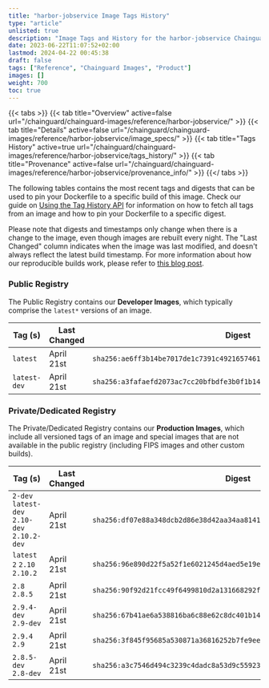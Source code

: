 ```yaml
---
title: "harbor-jobservice Image Tags History"
type: "article"
unlisted: true
description: "Image Tags and History for the harbor-jobservice Chainguard Image"
date: 2023-06-22T11:07:52+02:00
lastmod: 2024-04-22 00:45:38
draft: false
tags: ["Reference", "Chainguard Images", "Product"]
images: []
weight: 700
toc: true
---
```


{{< tabs >}}
{{< tab title="Overview" active=false url="/chainguard/chainguard-images/reference/harbor-jobservice/" >}}
{{< tab title="Details" active=false url="/chainguard/chainguard-images/reference/harbor-jobservice/image_specs/" >}}
{{< tab title="Tags History" active=true url="/chainguard/chainguard-images/reference/harbor-jobservice/tags_history/" >}}
{{< tab title="Provenance" active=false url="/chainguard/chainguard-images/reference/harbor-jobservice/provenance_info/" >}}
{{</ tabs >}}

The following tables contains the most recent tags and digests that can be used to pin your Dockerfile to a specific build of this image. Check our guide on [Using the Tag History API](/chainguard/chainguard-images/using-the-tag-history-api/) for information on how to fetch all tags from an image and how to pin your Dockerfile to a specific digest.

Please note that digests and timestamps only change when there is a change to the image, even though images are rebuilt every night. The "Last Changed" column indicates when the image was last modified, and doesn't always reflect the latest build timestamp. For more information about how our reproducible builds work, please refer to [this blog post](https://www.chainguard.dev/unchained/reproducing-chainguards-reproducible-image-builds).

### Public Registry
The Public Registry contains our **Developer Images**, which typically comprise the `latest*` versions of an image.

| Tag (s)       | Last Changed | Digest                                                                    |
|---------------|--------------|---------------------------------------------------------------------------|
|  `latest`     | April 21st   | `sha256:ae6ff3b14be7017de1c7391c49216574611c20895cb3993dccf4a83fb8de457a` |
|  `latest-dev` | April 21st   | `sha256:a3fafaefd2073ac7cc20bfbdfe3b0f1b144eb95559fda93b4eb66c4a689e51b8` |


### Private/Dedicated Registry
The Private/Dedicated Registry contains our **Production Images**, which include all versioned tags of an image and special images that are not available in the public registry (including FIPS images and other custom builds).

| Tag (s)                                       | Last Changed | Digest                                                                    |
|-----------------------------------------------|--------------|---------------------------------------------------------------------------|
|  `2-dev` `latest-dev` `2.10-dev` `2.10.2-dev` | April 21st   | `sha256:df07e88a348dcb2d86e38d42aa34aa8141dc9160fe0f0bdc74637d9411227d79` |
|  `latest` `2` `2.10` `2.10.2`                 | April 21st   | `sha256:96e890d22f5a52f1e6021245d4aed5e19ecf6892fa36a3e8a3dacc6a4f2b92a8` |
|  `2.8` `2.8.5`                                | April 21st   | `sha256:90f92d21fcc49f6499810d2a131668292f44fe3f4f3f0902c4629f114e3790b8` |
|  `2.9.4-dev` `2.9-dev`                        | April 21st   | `sha256:67b41ae6a538816ba6c88e62c8dc401b145388ba5b5056af0d4bce3bc3d83d54` |
|  `2.9.4` `2.9`                                | April 21st   | `sha256:3f845f95685a530871a36816252b7fe9ee6b2422e43f3063a5cf6bae8ab902d3` |
|  `2.8.5-dev` `2.8-dev`                        | April 21st   | `sha256:a3c7546d494c3239c4dadc8a53d9c559231b041ca0b8c8a80ce0ba95ebf29e32` |

